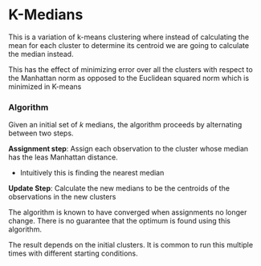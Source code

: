 # K-Medians

This is a variation of k-means clustering where instead of calculating the mean for each cluster to determine its centroid we are going to calculate the median instead.

This has the effect of minimizing error over all the clusters with respect to the Manhattan norm as opposed to the Euclidean squared norm which is minimized in K-means

### Algorithm

Given an initial set of $k$ medians, the algorithm proceeds by alternating between two steps.

**Assignment step**: Assign each observation to the cluster whose median has the leas Manhattan distance.

- Intuitively this is finding the nearest median

**Update Step**: Calculate the new medians to be the centroids of the observations in the new clusters

The algorithm is known to have converged when assignments no longer change. There is no guarantee that the optimum is found using this algorithm. 

The result depends on the initial clusters. It is common to run this multiple times with different starting conditions.